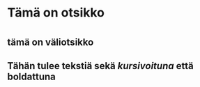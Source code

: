 <h1>Tämä on otsikko<h1>
<h2>tämä on väliotsikko<h2>

Tähän tulee tekstiä sekä *kursivoituna* että **boldattuna**
